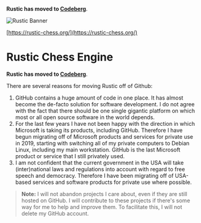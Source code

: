 __Rustic has moved to [Codeberg](https://codeberg.org/mvanthoor/rustic)__.

![Rustic Banner](https://rustic-chess.org/img/rustic-logo-web.jpg)

[https://rustic-chess.org/](https://rustic-chess.org/)

# Rustic Chess Engine

__Rustic has moved to [Codeberg](https://codeberg.org/mvanthoor/rustic)__.

There are several reasons for moving Rustic off of Github:

1. GitHub contains a huge amount of code in one place. It has almost
   become the de-facto solution for software development. I do not agree
   with the fact that there should be one single gigantic platform on which
   most or all open source software in the world depends.
1. For the last few years I have not been happy with the direction in which
   Microsoft is taking its products, including GitHub. Therefore I have
   begun migrating off of Microsoft products and services for private use
   in 2019, starting with switching all of my private computers to Debian
   Linux, including my main workstation. GitHub is the last Microsoft
   product or service that I still privately used.
1. I am not confident that the current government in the USA will take
   (inter)national laws and regulations into account with regard to free
   speech and democracy. Therefore I have been migrating off of USA-based
   services and software products for private use where possible.

>__Note:__ I will not abandon projects I care about, even if they are still
hosted on GitHub. I will contribute to these projects if there's some way
for me to help and improve them. To facilitate this, I will not delete my
GitHub account.
